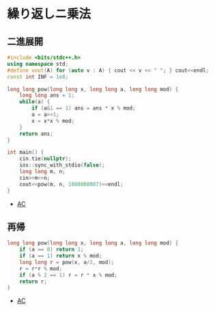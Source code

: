 # 繰り返しニ乗法

## 二進展開

```cpp
#include <bits/stdc++.h>
using namespace std;
#define vout(A) for (auto v : A) { cout << v << " "; } cout<<endl;
const int INF = 1e8;

long long pow(long long x, long long a, long long mod) {
    long long ans = 1;
    while(a) {
        if (a&1 == 1) ans = ans * x % mod;
        a = a>>1;
        x = x*x % mod;
    }
    return ans;
}

int main() {
    cin.tie(nullptr);
    ios::sync_with_stdio(false);
    long long m, n;
    cin>>m>>n;
    cout<<pow(m, n, 1000000007)<<endl;
}
```

- [AC](https://onlinejudge.u-aizu.ac.jp/status/users/syuya2036/submissions/1/NTL_1_B/judge/9517126/C++17)

## 再帰

```cpp
long long pow(long long x, long long a, long long mod) {
    if (a == 0) return 1;
    if (a == 1) return x % mod;
    long long r = pow(x, a/2, mod);
    r = r*r % mod;
    if (a % 2 == 1) r = r * x % mod;
    return r;
}
```

- [AC](https://onlinejudge.u-aizu.ac.jp/status/users/syuya2036/submissions/1/NTL_1_B/judge/9517151/C++17)

